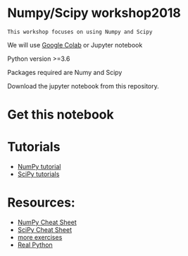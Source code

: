 # Numpy/Scipy workshop2018

	This workshop focuses on using Numpy and Scipy

We will use [Google Colab](https://colab.research.google.com/) or Jupyter notebook

Python version >=3.6

Packages required are Numy and Scipy

Download the jupyter notebook from this repository.

# Get this notebook




# Tutorials

- [NumPy tutorial](https://docs.scipy.org/doc/numpy/user/quickstart.html) <br>
- [SciPy tutorials](https://docs.scipy.org/doc/scipy/reference/tutorial/)<br>

# Resources:
- [NumPy Cheat Sheet](https://s3.amazonaws.com/assets.datacamp.com/blog_assets/Numpy_Python_Cheat_Sheet.pdf) <br>
- [SciPy Cheat Sheet](https://s3.amazonaws.com/assets.datacamp.com/blog_assets/Python_SciPy_Cheat_Sheet_Linear_Algebra.pdf) <br>
- [more exercises](https://github.com/rougier/numpy-100) <br>
- [Real Python](https://realpython.com/)



